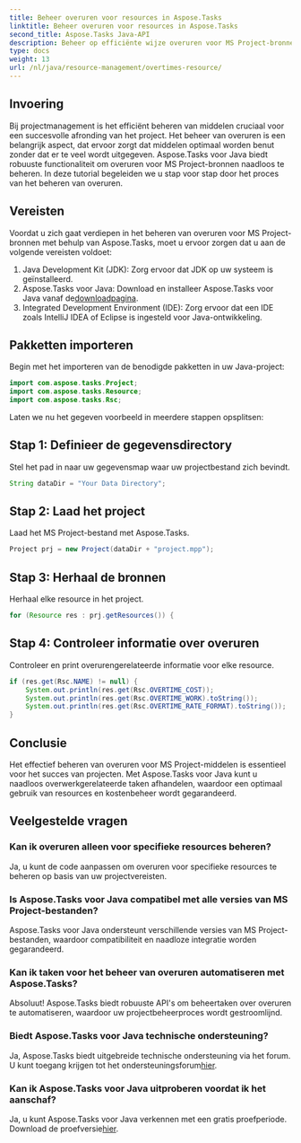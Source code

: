 ```yaml
---
title: Beheer overuren voor resources in Aspose.Tasks
linktitle: Beheer overuren voor resources in Aspose.Tasks
second_title: Aspose.Tasks Java-API
description: Beheer op efficiënte wijze overuren voor MS Project-bronnen met Aspose.Tasks voor Java. Optimaliseer moeiteloos het gebruik van hulpbronnen en kostenbeheer.
type: docs
weight: 13
url: /nl/java/resource-management/overtimes-resource/
---
```

## Invoering
Bij projectmanagement is het efficiënt beheren van middelen cruciaal voor een succesvolle afronding van het project. Het beheer van overuren is een belangrijk aspect, dat ervoor zorgt dat middelen optimaal worden benut zonder dat er te veel wordt uitgegeven. Aspose.Tasks voor Java biedt robuuste functionaliteit om overuren voor MS Project-bronnen naadloos te beheren. In deze tutorial begeleiden we u stap voor stap door het proces van het beheren van overuren.
## Vereisten
Voordat u zich gaat verdiepen in het beheren van overuren voor MS Project-bronnen met behulp van Aspose.Tasks, moet u ervoor zorgen dat u aan de volgende vereisten voldoet:
1. Java Development Kit (JDK): Zorg ervoor dat JDK op uw systeem is geïnstalleerd.
2.  Aspose.Tasks voor Java: Download en installeer Aspose.Tasks voor Java vanaf de[downloadpagina](https://releases.aspose.com/tasks/java/).
3. Integrated Development Environment (IDE): Zorg ervoor dat een IDE zoals IntelliJ IDEA of Eclipse is ingesteld voor Java-ontwikkeling.
## Pakketten importeren
Begin met het importeren van de benodigde pakketten in uw Java-project:
```java
import com.aspose.tasks.Project;
import com.aspose.tasks.Resource;
import com.aspose.tasks.Rsc;
```
Laten we nu het gegeven voorbeeld in meerdere stappen opsplitsen:
## Stap 1: Definieer de gegevensdirectory
Stel het pad in naar uw gegevensmap waar uw projectbestand zich bevindt.
```java
String dataDir = "Your Data Directory";
```
## Stap 2: Laad het project
Laad het MS Project-bestand met Aspose.Tasks.
```java
Project prj = new Project(dataDir + "project.mpp");
```
## Stap 3: Herhaal de bronnen
Herhaal elke resource in het project.
```java
for (Resource res : prj.getResources()) {
```
## Stap 4: Controleer informatie over overuren
Controleer en print overurengerelateerde informatie voor elke resource.
```java
if (res.get(Rsc.NAME) != null) {
    System.out.println(res.get(Rsc.OVERTIME_COST));
    System.out.println(res.get(Rsc.OVERTIME_WORK).toString());
    System.out.println(res.get(Rsc.OVERTIME_RATE_FORMAT).toString());
}
```
## Conclusie
Het effectief beheren van overuren voor MS Project-middelen is essentieel voor het succes van projecten. Met Aspose.Tasks voor Java kunt u naadloos overwerkgerelateerde taken afhandelen, waardoor een optimaal gebruik van resources en kostenbeheer wordt gegarandeerd.
## Veelgestelde vragen
### Kan ik overuren alleen voor specifieke resources beheren?
Ja, u kunt de code aanpassen om overuren voor specifieke resources te beheren op basis van uw projectvereisten.
### Is Aspose.Tasks voor Java compatibel met alle versies van MS Project-bestanden?
Aspose.Tasks voor Java ondersteunt verschillende versies van MS Project-bestanden, waardoor compatibiliteit en naadloze integratie worden gegarandeerd.
### Kan ik taken voor het beheer van overuren automatiseren met Aspose.Tasks?
Absoluut! Aspose.Tasks biedt robuuste API's om beheertaken over overuren te automatiseren, waardoor uw projectbeheerproces wordt gestroomlijnd.
### Biedt Aspose.Tasks voor Java technische ondersteuning?
 Ja, Aspose.Tasks biedt uitgebreide technische ondersteuning via het forum. U kunt toegang krijgen tot het ondersteuningsforum[hier](https://forum.aspose.com/c/tasks/15).
### Kan ik Aspose.Tasks voor Java uitproberen voordat ik het aanschaf?
Ja, u kunt Aspose.Tasks voor Java verkennen met een gratis proefperiode. Download de proefversie[hier](https://releases.aspose.com/).